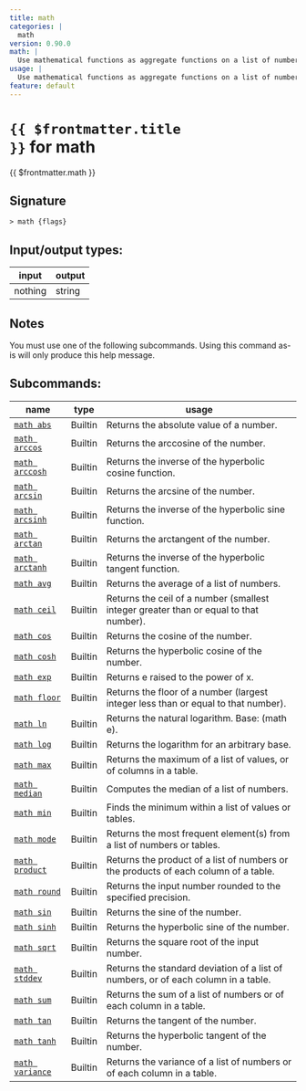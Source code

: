 ```yaml
---
title: math
categories: |
  math
version: 0.90.0
math: |
  Use mathematical functions as aggregate functions on a list of numbers or tables.
usage: |
  Use mathematical functions as aggregate functions on a list of numbers or tables.
feature: default
---
```


<!-- This file is automatically generated. Please edit the command in https://github.com/nushell/nushell instead. -->

# <code>{{ $frontmatter.title }}</code> for math

<div class='command-title'>{{ $frontmatter.math }}</div>

## Signature

`> math {flags} `

## Input/output types:

| input   | output |
| ------- | ------ |
| nothing | string |

## Notes

You must use one of the following subcommands. Using this command as-is will only produce this help message.

## Subcommands:

| name                                               | type    | usage                                                                                 |
| -------------------------------------------------- | ------- | ------------------------------------------------------------------------------------- |
| [`math abs`](/commands/docs/math_abs.md)           | Builtin | Returns the absolute value of a number.                                               |
| [`math arccos`](/commands/docs/math_arccos.md)     | Builtin | Returns the arccosine of the number.                                                  |
| [`math arccosh`](/commands/docs/math_arccosh.md)   | Builtin | Returns the inverse of the hyperbolic cosine function.                                |
| [`math arcsin`](/commands/docs/math_arcsin.md)     | Builtin | Returns the arcsine of the number.                                                    |
| [`math arcsinh`](/commands/docs/math_arcsinh.md)   | Builtin | Returns the inverse of the hyperbolic sine function.                                  |
| [`math arctan`](/commands/docs/math_arctan.md)     | Builtin | Returns the arctangent of the number.                                                 |
| [`math arctanh`](/commands/docs/math_arctanh.md)   | Builtin | Returns the inverse of the hyperbolic tangent function.                               |
| [`math avg`](/commands/docs/math_avg.md)           | Builtin | Returns the average of a list of numbers.                                             |
| [`math ceil`](/commands/docs/math_ceil.md)         | Builtin | Returns the ceil of a number (smallest integer greater than or equal to that number). |
| [`math cos`](/commands/docs/math_cos.md)           | Builtin | Returns the cosine of the number.                                                     |
| [`math cosh`](/commands/docs/math_cosh.md)         | Builtin | Returns the hyperbolic cosine of the number.                                          |
| [`math exp`](/commands/docs/math_exp.md)           | Builtin | Returns e raised to the power of x.                                                   |
| [`math floor`](/commands/docs/math_floor.md)       | Builtin | Returns the floor of a number (largest integer less than or equal to that number).    |
| [`math ln`](/commands/docs/math_ln.md)             | Builtin | Returns the natural logarithm. Base: (math e).                                        |
| [`math log`](/commands/docs/math_log.md)           | Builtin | Returns the logarithm for an arbitrary base.                                          |
| [`math max`](/commands/docs/math_max.md)           | Builtin | Returns the maximum of a list of values, or of columns in a table.                    |
| [`math median`](/commands/docs/math_median.md)     | Builtin | Computes the median of a list of numbers.                                             |
| [`math min`](/commands/docs/math_min.md)           | Builtin | Finds the minimum within a list of values or tables.                                  |
| [`math mode`](/commands/docs/math_mode.md)         | Builtin | Returns the most frequent element(s) from a list of numbers or tables.                |
| [`math product`](/commands/docs/math_product.md)   | Builtin | Returns the product of a list of numbers or the products of each column of a table.   |
| [`math round`](/commands/docs/math_round.md)       | Builtin | Returns the input number rounded to the specified precision.                          |
| [`math sin`](/commands/docs/math_sin.md)           | Builtin | Returns the sine of the number.                                                       |
| [`math sinh`](/commands/docs/math_sinh.md)         | Builtin | Returns the hyperbolic sine of the number.                                            |
| [`math sqrt`](/commands/docs/math_sqrt.md)         | Builtin | Returns the square root of the input number.                                          |
| [`math stddev`](/commands/docs/math_stddev.md)     | Builtin | Returns the standard deviation of a list of numbers, or of each column in a table.    |
| [`math sum`](/commands/docs/math_sum.md)           | Builtin | Returns the sum of a list of numbers or of each column in a table.                    |
| [`math tan`](/commands/docs/math_tan.md)           | Builtin | Returns the tangent of the number.                                                    |
| [`math tanh`](/commands/docs/math_tanh.md)         | Builtin | Returns the hyperbolic tangent of the number.                                         |
| [`math variance`](/commands/docs/math_variance.md) | Builtin | Returns the variance of a list of numbers or of each column in a table.               |
